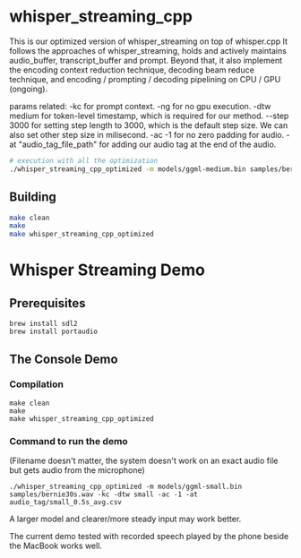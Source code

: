 # whisper_streaming_cpp

This is our optimized version of whisper_streaming on top of whisper.cpp
It follows the approaches of whisper_streaming, holds and actively maintains audio_buffer, transcript_buffer and prompt.
Beyond that, it also implement the encoding context reduction technique, decoding beam reduce technique, and encoding / prompting / decoding pipelining on CPU / GPU (ongoing).

params related:
-kc for prompt context.
-ng for no gpu execution.
-dtw medium for token-level timestamp, which is required for our method.
--step 3000 for setting step length to 3000, which is the default step size. We can also set other step size in milisecond.
-ac -1 for no zero padding for audio.
-at "audio_tag_file_path" for adding our audio tag at the end of the audio.

```bash
# execution with all the optimization
./whisper_streaming_cpp_optimized -m models/ggml-medium.bin samples/bernie4min.wav -ac -1 -at "audio_tag_file_path" -kc -dtw medium --step 3000 > streaming_log.log 2>&1
```

## Building

```bash
make clean
make
make whisper_streaming_cpp_optimized
```


# Whisper Streaming Demo

## Prerequisites
```
brew install sdl2
brew install portaudio
```


## The Console Demo

### Compilation
```
make clean
make
make whisper_streaming_cpp_optimized
```

### Command to run the demo
(Filename doesn't matter, the system doesn't work on an exact audio file but gets audio from the microphone)

```
./whisper_streaming_cpp_optimized -m models/ggml-small.bin samples/bernie30s.wav -kc -dtw small -ac -1 -at audio_tag/small_0.5s_avg.csv
```

A larger model and clearer/more steady input may work better.

The current demo tested with recorded speech played by the phone beside the MacBook works well.
